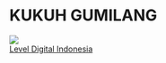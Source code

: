 <h1>KUKUH GUMILANG</h1>
<a href="https://leveldigital.id">
  <img src="https://leveldigital.id/img/favicon.ico">
  <br>
  Level Digital Indonesia
</a>